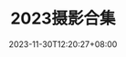 ---
image: "https://s11.ax1x.com/2023/12/23/pi7hbj0.jpg"
title: "2023摄影合集"
date: 2023-11-30T12:20:27+08:00
tags: ["生活"]
description: 2023年，拍了一些喜欢的照片
---